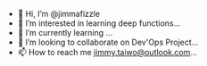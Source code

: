 - 👋 Hi, I’m @jimmafizzle
- 👀 I’m interested in learning deep functions...
- 🌱 I’m currently learning ...
- 💞️ I’m looking to collaborate on Dev'Ops Project...
- 📫 How to reach me jimmy.taiwo@outlook.com...

<!---
jimmafizzle/jimmafizzle is a ✨ special ✨ repository because its `README.md` (this file) appears on your GitHub profile.
You can click the Preview link to take a look at your changes.
--->
